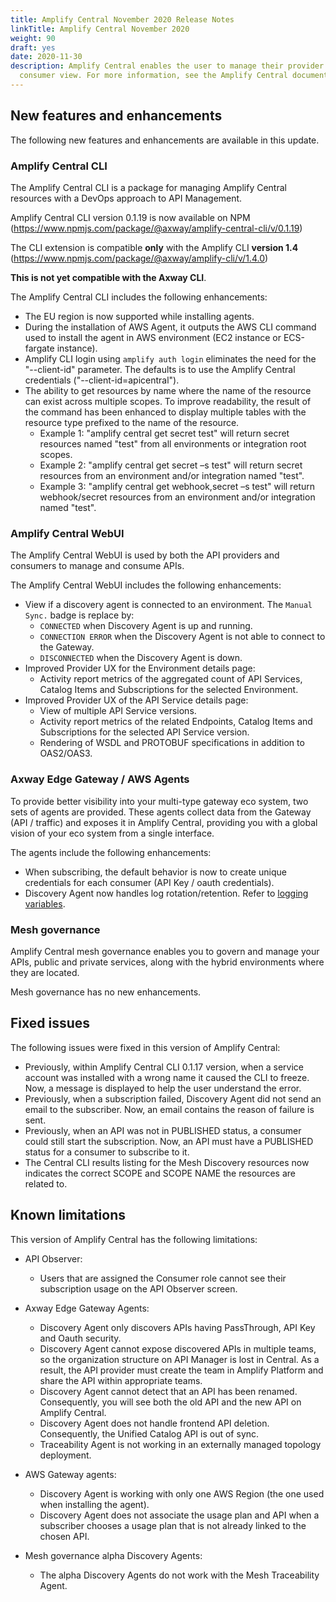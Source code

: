 ```yaml
---
title: Amplify Central November 2020 Release Notes
linkTitle: Amplify Central November 2020
weight: 90
draft: yes
date: 2020-11-30
description: Amplify Central enables the user to manage their provider /
  consumer view. For more information, see the Amplify Central documentation.
---
```

## New features and enhancements

The following new features and enhancements are available in this update.

### Amplify Central CLI

The Amplify Central CLI is a package for managing Amplify Central resources with a DevOps approach to API Management.

Amplify Central CLI version 0.1.19 is now available on NPM (<https://www.npmjs.com/package/@axway/amplify-central-cli/v/0.1.19>)

The CLI extension is compatible **only** with the Amplify CLI **version 1.4** (<https://www.npmjs.com/package/@axway/amplify-cli/v/1.4.0>)

**This is not yet compatible with the Axway CLI**.

The Amplify Central CLI includes the following enhancements:

* The EU region is now supported while installing agents.
* During the installation of AWS Agent, it outputs the AWS CLI command used to install the agent in AWS environment (EC2 instance or ECS-fargate instance).
* Amplify CLI login using `amplify auth login` eliminates the need for the  "--client-id" parameter.  The defaults is to use the Amplify Central credentials ("--client-id=apicentral").
* The ability to get resources by name where the name of the resource can exist across multiple scopes. To improve readability, the result of the command has been enhanced to display multiple tables with the resource type prefixed to the name of the resource.
    * Example 1:  "amplify central get secret test" will return secret resources named "test" from all environments or integration root scopes.
    * Example 2:  "amplify central get secret –s test" will return secret resources from an environment and/or integration named "test".
    * Example 3:  "amplify central get webhook,secret –s test" will return webhook/secret resources from an environment and/or integration named "test".

### Amplify Central WebUI

The Amplify Central WebUI is used by both the API providers and consumers to manage and consume APIs.

The Amplify Central WebUI includes the following enhancements:

* View if a discovery agent is connected to an environment. The `Manual Sync.` badge is replace by:
    * `CONNECTED` when Discovery Agent is up and running.
    * `CONNECTION ERROR` when the Discovery Agent is not able to connect to the Gateway.
    * `DISCONNECTED` when the Discovery Agent is down.
* Improved Provider UX for the Environment details page:
    * Activity report metrics of the aggregated count of API Services, Catalog Items and Subscriptions for the selected Environment.  
* Improved Provider UX of the API Service details page:
    * View of multiple API Service versions.
    * Activity report metrics of the related Endpoints, Catalog Items and Subscriptions for the selected API Service version.  
    * Rendering of WSDL and PROTOBUF specifications in addition to OAS2/OAS3.

### Axway Edge Gateway / AWS Agents

To provide better visibility into your multi-type gateway eco system, two sets of agents are provided. These agents collect data from the Gateway (API / traffic) and exposes it in Amplify Central, providing you with a global vision of your eco system from a single interface.

The agents include the following enhancements:

* When subscribing, the default behavior is now to create unique credentials for each consumer (API Key / oauth credentials).
* Discovery Agent now handles log rotation/retention. Refer to [logging variables](/docs/connect-api-manager/agent-variables/).

### Mesh governance

Amplify Central mesh governance enables you to govern and manage your APIs, public and private services, along with the hybrid environments where they are located.

Mesh governance has no new enhancements.

## Fixed issues

The following issues were fixed in this version of Amplify Central:

* Previously, within Amplify Central CLI 0.1.17 version, when a service account was installed with a wrong name it caused the CLI to freeze. Now, a message is displayed to help the user understand the error.
* Previously, when a subscription failed, Discovery Agent did not send an email to the subscriber. Now, an email contains the reason of failure is sent.
* Previously, when an API was not in PUBLISHED status, a consumer could still start the subscription. Now, an API must have a PUBLISHED status for a consumer to subscribe to it.
* The Central CLI results listing for the Mesh Discovery resources now indicates the correct SCOPE and SCOPE NAME the resources are related to.

## Known limitations

This version of Amplify Central has the following limitations:

* API Observer:

    * Users that are assigned the Consumer role cannot see their subscription usage on the API Observer screen.  

* Axway Edge Gateway Agents:

    * Discovery Agent only discovers APIs having PassThrough, API Key and Oauth security.
    * Discovery Agent cannot expose discovered APIs in multiple teams, so the organization structure on API Manager is lost in Central. As a result, the API provider must create the team in Amplify Platform and share the API within appropriate teams.
    * Discovery Agent cannot detect that an API has been renamed. Consequently, you will see both the old API and the new API on Amplify Central.
    * Discovery Agent does not handle frontend API deletion. Consequently, the Unified Catalog API is out of sync.
    * Traceability Agent is not working in an externally managed topology deployment.

* AWS Gateway agents:

    * Discovery Agent is working with only one AWS Region (the one used when installing the agent).
    * Discovery Agent does not associate the usage plan and API when a subscriber chooses a usage plan that is not already linked to the chosen API.

* Mesh governance alpha Discovery Agents:

    * The alpha Discovery Agents do not work with the Mesh Traceability Agent.
